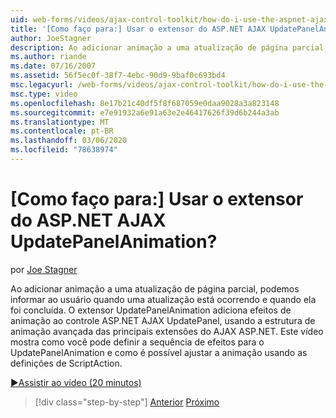 ```yaml
---
uid: web-forms/videos/ajax-control-toolkit/how-do-i-use-the-aspnet-ajax-updatepanelanimation-extender
title: '[Como faço para:] Usar o extensor do ASP.NET AJAX UpdatePanelAnimation? | Microsoft Docs'
author: JoeStagner
description: Ao adicionar animação a uma atualização de página parcial, podemos informar ao usuário quando uma atualização está ocorrendo e quando ela foi concluída. O extensor UpdatePanelAnimation a...
ms.author: riande
ms.date: 07/16/2007
ms.assetid: 56f5ec0f-38f7-4ebc-90d9-9baf0c693bd4
msc.legacyurl: /web-forms/videos/ajax-control-toolkit/how-do-i-use-the-aspnet-ajax-updatepanelanimation-extender
msc.type: video
ms.openlocfilehash: 8e17b21c40df5f8f687059e0daa9028a3a823148
ms.sourcegitcommit: e7e91932a6e91a63e2e46417626f39d6b244a3ab
ms.translationtype: MT
ms.contentlocale: pt-BR
ms.lasthandoff: 03/06/2020
ms.locfileid: "78638974"
---
```

# <a name="how-do-i-use-the-aspnet-ajax-updatepanelanimation-extender"></a>[Como faço para:] Usar o extensor do ASP.NET AJAX UpdatePanelAnimation?

por [Joe Stagner](https://github.com/JoeStagner)

Ao adicionar animação a uma atualização de página parcial, podemos informar ao usuário quando uma atualização está ocorrendo e quando ela foi concluída. O extensor UpdatePanelAnimation adiciona efeitos de animação ao controle ASP.NET AJAX UpdatePanel, usando a estrutura de animação avançada das principais extensões do AJAX ASP.NET. Este vídeo mostra como você pode definir a sequência de efeitos para o UpdatePanelAnimation e como é possível ajustar a animação usando as definições de ScriptAction.

[&#9654;Assistir ao vídeo (20 minutos)](https://channel9.msdn.com/Blogs/ASP-NET-Site-Videos/how-do-i-use-the-aspnet-ajax-updatepanelanimation-extender)

> [!div class="step-by-step"]
> [Anterior](how-do-i-use-the-aspnet-ajax-slideshow-extender.md)
> [Próximo](how-do-i-the-ajax-toolkit-reorder-control.md)
